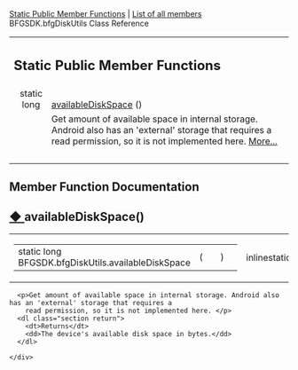 <div class="header">
  <div class="summary">
    <a href="#pub-static-methods">Static Public Member Functions</a> &#124;
    <a href="class_b_f_g_s_d_k_1_1bfg_disk_utils-members.html">List of all members</a>
    <div class="headertitle">
      <div class="title">BFGSDK.bfgDiskUtils Class Reference</div>
    </div>
  </div>
</div>
<div class="contents">
  <table class="memberdecls">
    <tr class="heading">
      <td colspan="2">
        <h2 class="groupheader"><a id="pub-static-methods" name="pub-static-methods"></a>Static Public Member Functions</h2>
      </td>
    </tr>
    <tr class="memitem:af0e78846a4941a818db2b629aa7eb24e">
      <td class="memItemLeft" align="right" valign="top">static long&#160;</td>
      <td class="memItemRight" valign="bottom"><a class="el"
          href="class_b_f_g_s_d_k_1_1bfg_disk_utils.html#af0e78846a4941a818db2b629aa7eb24e">availableDiskSpace</a> ()
      </td>
    </tr>
    <tr class="memdesc:af0e78846a4941a818db2b629aa7eb24e">
      <td class="mdescLeft">&#160;</td>
      <td class="mdescRight">Get amount of available space in internal storage. Android also has an 'external' storage
        that requires a read permission, so it is not implemented here. <a
          href="class_b_f_g_s_d_k_1_1bfg_disk_utils.html#af0e78846a4941a818db2b629aa7eb24e">More...</a><br /></td>
    </tr>
    <tr class="separator:af0e78846a4941a818db2b629aa7eb24e">
      <td class="memSeparator" colspan="2">&#160;</td>
    </tr>
  </table>
  <h2 class="groupheader">Member Function Documentation</h2>
  <a id="af0e78846a4941a818db2b629aa7eb24e" name="af0e78846a4941a818db2b629aa7eb24e"></a>
  <h2 class="memtitle"><span class="permalink"><a
        href="#af0e78846a4941a818db2b629aa7eb24e">&#9670;&nbsp;</a></span>availableDiskSpace()</h2>

  <div class="memitem">
    <div class="memproto">
      <table class="mlabels">
        <tr>
          <td class="mlabels-left">
            <table class="memname">
              <tr>
                <td class="memname">static long BFGSDK.bfgDiskUtils.availableDiskSpace </td>
                <td>(</td>
                <td class="paramname"></td>
                <td>)</td>
                <td></td>
              </tr>
            </table>
          </td>
          <td class="mlabels-right">
            <span class="mlabels"><span class="mlabel">inline</span><span class="mlabel">static</span></span>
          </td>
        </tr>
      </table>
    </div>
    <div class="memdoc">

      <p>Get amount of available space in internal storage. Android also has an 'external' storage that requires a
        read permission, so it is not implemented here. </p>
      <dl class="section return">
        <dt>Returns</dt>
        <dd>The device's available disk space in bytes.</dd>
      </dl>

    </div>
  </div>
</div>